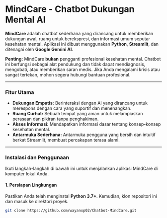 # MindCare - Chatbot Dukungan Mental AI

**MindCare** adalah chatbot sederhana yang dirancang untuk memberikan dukungan awal, ruang untuk berekspresi, dan informasi umum seputar kesehatan mental. Aplikasi ini dibuat menggunakan **Python**, **Streamlit**, dan ditenagai oleh **Google Gemini AI**.

**Penting:** MindCare **bukan** pengganti profesional kesehatan mental. Chatbot ini berfungsi sebagai alat pendukung dan tidak dapat mendiagnosis, mengobati, atau memberikan saran medis. Jika Anda mengalami krisis atau sangat tertekan, mohon segera hubungi bantuan profesional.

---

### Fitur Utama

* **Dukungan Empatis:** Berinteraksi dengan AI yang dirancang untuk merespons dengan cara yang suportif dan menenangkan.
* **Ruang Curhat:** Sebuah tempat yang aman untuk melampiaskan perasaan dan pikiran tanpa penghakiman.
* **Akses Informasi:** Mendapatkan informasi dasar tentang konsep-konsep kesehatan mental.
* **Antarmuka Sederhana:** Antarmuka pengguna yang bersih dan intuitif berkat Streamlit, membuat percakapan terasa alami.

---

### Instalasi dan Penggunaan

Ikuti langkah-langkah di bawah ini untuk menjalankan aplikasi MindCare di komputer lokal Anda.

#### 1. Persiapan Lingkungan

Pastikan Anda telah menginstal **Python 3.7+**. Kemudian, klon repositori ini dan masuk ke direktori proyek.

```bash
git clone https://github.com/wayanxp02/Chatbot-MindCare.git